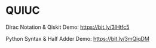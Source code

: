 # QUIUC

Dirac Notation & Qiskit Demo: https://bit.ly/3lHtfc5

Python Syntax & Half Adder Demo: https://bit.ly/3mQiqDM

